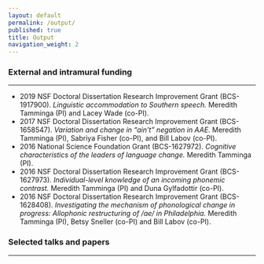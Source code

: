 ```yaml
---
layout: default
permalink: /output/
published: true
title: Output
navigation_weight: 2
---
```


### External and intramural funding

***

- 2019 NSF Doctoral Dissertation Research Improvement Grant (BCS-1917900). *Linguistic accommodation to Southern speech.* Meredith Tamminga (PI) and Lacey Wade (co-PI).
- 2017 NSF Doctoral Dissertation Research Improvement Grant (BCS-1658547). *Variation and change in “ain’t” negation in AAE.* Meredith Tamminga (PI), Sabriya Fisher (co-PI), and Bill Labov (co-PI).
- 2016 National Science Foundation Grant (BCS-1627972). *Cognitive characteristics of the leaders of language change.* Meredith Tamminga (PI). 
- 2016 NSF Doctoral Dissertation Research Improvement Grant (BCS-1627973). *Individual-level knowledge of an incoming phonemic contrast.* Meredith Tamminga (PI) and Duna Gylfadottir (co-PI).
- 2016 NSF Doctoral Dissertation Research Improvement Grant (BCS-1628408). *Investigating the mechanism of phonological change in progress: Allophonic restructuring of /ae/ in Philadelphia.* Meredith Tamminga (PI), Betsy Sneller (co-PI) and Bill Labov (co-PI).


### Selected talks and papers

***


